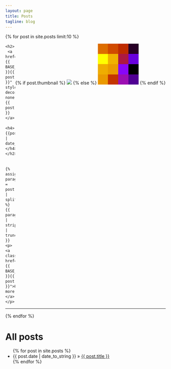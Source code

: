 ```yaml
---
layout: page
title: Posts
tagline: blog
---
```


<div class="row">
  {% for post in site.posts limit:10 %}
  <div class="span3">

   <div style="float:right;">
    	{% if post.thumbnail %}
    	<img src="{{ post.thumbnail }}" class="thumbnail" />
    	{% else %}
    	<img src="/img/logo.png" class="thumbnail" />
    	{% endif %}
    </div>

    <h2>
     <a href="{{ BASE_PATH }}{{ post.url }}" style="text-decoration: none;">{{ post.title }}  </a>
     <h4>{{post.date | date_to_long_string}}</h4> </h2>


    {% assign paragraphs = post.content | split:'</h2>' %}
    {{ paragraphs[1] | strip_html | truncatewords:80 }}
    <p>
    <a class="btn" href="{{ BASE_PATH }}{{ post.url }}">Read more...</a>
    </p>
   </div>
   <hr/>

  {% endfor %}

</div>  

<div>
<h1> All posts </h1>
<ul class="posts">
  {% for post in site.posts %}
    <li><span>{{ post.date | date_to_string }}</span> &raquo; <a href="{{ BASE_PATH }}{{ post.url }}">{{ post.title }}</a></li>
  {% endfor %}
</ul>
</div>
